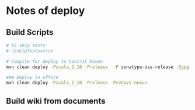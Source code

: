 # Notes of deploy

## Build Scripts
```bash
# To skip tests
# -DskipTests=true

# Compile for deploy to Central Maven
mvn clean deploy -Pscala_2_10 -Prelease  -P sonatype-oss-release -Dgpg.skip

### Deploy in office
mvn clean deploy -Pscala_2_10 -Prelease -Pcvnavi-nexus
```
## Build wiki from documents
